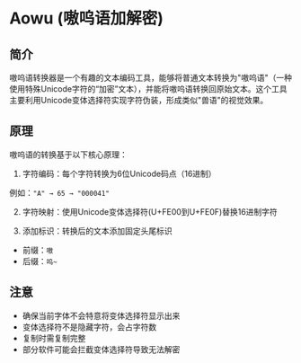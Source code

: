 # Aowu (嗷呜语加解密)

## 简介

嗷呜语转换器是一个有趣的文本编码工具，能够将普通文本转换为"嗷呜语"（一种使用特殊Unicode字符的“加密”文本），并能将嗷呜语转换回原始文本。这个工具主要利用Unicode变体选择符实现字符伪装，形成类似"兽语"的视觉效果。

## 原理

嗷呜语的转换基于以下核心原理：

1. 字符编码：每个字符转换为6位Unicode码点（16进制）

例如：`"A" → 65 → "000041"`

2. 字符映射：使用Unicode变体选择符(U+FE00到U+FE0F)替换16进制字符

3. 添加标识：转换后的文本添加固定头尾标识

- 前缀：`嗷`
- 后缀：`呜~`

## 注意

- 确保当前字体不会特意将变体选择符显示出来
- 变体选择符不是隐藏字符，会占字符数
- 复制时需复制完整
- 部分软件可能会拦截变体选择符导致无法解密